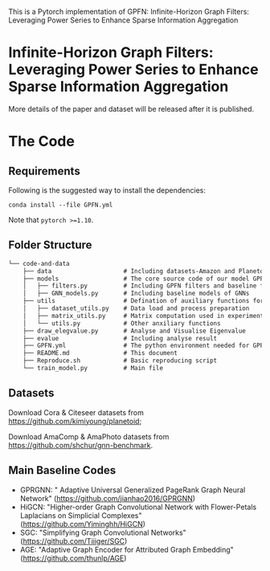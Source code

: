 This is a Pytorch implementation of GPFN: Infinite-Horizon Graph Filters: Leveraging Power Series to Enhance Sparse Information Aggregation

# Infinite-Horizon Graph Filters: Leveraging Power Series to Enhance Sparse Information Aggregation

More details of the paper and dataset will be released after it is published.


# The Code

## Requirements

Following is the suggested way to install the dependencies:

    conda install --file GPFN.yml

Note that ``pytorch >=1.10``.

## Folder Structure

```tex
└── code-and-data
    ├── data                    # Including datasets-Amazon and Planetoid
    ├── models                  # The core source code of our model GPFN
    │   ├── filters.py          # Including GPFN filters and baseline filters
    │   ├── GNN_models.py       # Including baseline models of GNNs
    ├── utils                   # Defination of auxiliary functions for running
    │   ├── dataset_utils.py    # Data load and process preparation   
    │   ├── matrix_utils.py     # Matrix computation used in experiment
    │   └── utils.py            # Other anxiliary functions
    ├── draw_elegvalue.py       # Analyse and Visualise Eigenvalue
    ├── evalue                  # Including analyse result
    ├── GPFN.yml                # The python environment needed for GPFN
    ├── README.md               # This document
    ├── Reproduce.sh            # Basic reproducing script
    └── train_model.py          # Main file
```

## Datasets

Download Cora & Citeseer datasets from https://github.com/kimiyoung/planetoid; 

Download AmaComp & AmaPhoto datasets from https://github.com/shchur/gnn-benchmark.
 
 ## Main Baseline Codes
  - GPRGNN: " Adaptive Universal Generalized PageRank Graph Neural Network"  (https://github.com/jianhao2016/GPRGNN)
  - HiGCN: "Higher-order Graph Convolutional Network with Flower-Petals Laplacians on Simplicial Complexes" (https://github.com/Yiminghh/HiGCN)
  - SGC: "Simplifying Graph Convolutional Networks" (https://github.com/Tiiiger/SGC)
  - AGE: "Adaptive Graph Encoder for Attributed Graph Embedding" (https://github.com/thunlp/AGE)

